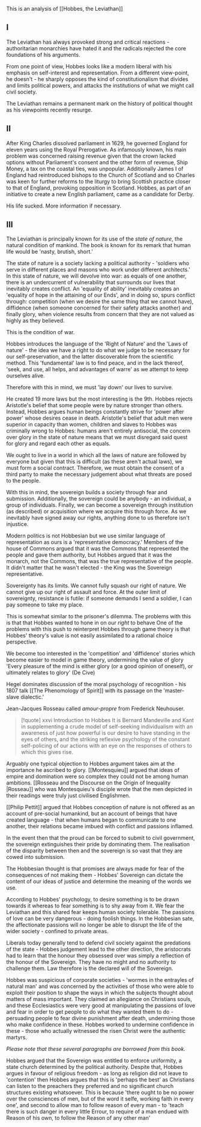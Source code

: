 
This is an analysis of [[Hobbes, the Leviathan]]
## I
The Leviathan has always provoked strong and critical reactions - authoritarian monarchies have hated it and the radicals rejected the core foundations of his arguments.

From one point of view, Hobbes looks like a modern liberal with his emphasis on self-interest and representation. From a different view-point, he doesn't - he sharply opposes the kind of constitutionalism that divides and limits political powers, and attacks the institutions of what we might call civil society.

The Leviathan remains a permanent mark on the history of political thought as his viewpoints recently resurge.

## II

After King Charles dissolved parliament in 1629, he governed England for eleven years using the Royal Prerogative. As infamously known, his main problem was concerned raising revenue given that the crown lacked options without Parliament's consent and the other form of revenue, Ship Money, a tax on the coastal ties, was unpopular. Additionally James I of England had reintroduced bishops to the Church of Scotland and  so Charles was keen for further reforms to the liturgy to bring Scottish practice closer to that of England, provoking opposition in Scotland. Hobbes, as part of an initiative to create a new English parliament, came as a candidate for Derby.

His life sucked. More information if necessary.

## III

The Leviathan is principally known for its use of the *state of nature*, the natural condition of mankind. The book is known for its remark that human life would be 'nasty, brutish, short.'

The state of nature is a society lacking a political authority - 'soldiers who serve in different places and masons who work under different architects.' In this state of nature, we will devolve into war: as equals of one another, there is an undercurrent of vulnerability that surrounds our lives that inevitably creates conflict. An 'equality of ability' inevitably creates an 'equality of hope in the attaining of our Ends', and in doing so, spurs conflict through: competition (when we desire the same thing that we cannot have), diffidence (when someone concerned for their safety attacks another) and finally glory, when violence results from concern that they are not valued as highly as they believed.

This is the condition of war.

Hobbes introduces the language of the 'Right of Nature' and the 'Laws of nature' - the idea we have a right to do what we judge to be necessary for our self-preservation, and the latter discoverable from the scientific method. This 'fundamental' law is to find peace, and in the lack thereof, 'seek, and use, all helps, and advantages of warre' as we attempt to keep ourselves alive.

Therefore with this in mind, we must 'lay down' our lives to survive.

He created 19 more laws but the most interesting is the 9th. Hobbes rejects Aristotle's belief that some people were by nature stronger than others. Instead, Hobbes argues human beings constantly strive for 'power after power' whose desires cease in death. Aristotle's belief that adult men were superior in capacity than women, children and slaves to Hobbes was criminally wrong to Hobbes: humans aren't entirely antisocial, the concern over glory in the state of nature means that we must disregard said quest for glory and regard each other as equals.

We ought to live in a world in which all the laws of nature are followed by everyone but given that this is difficult (as these aren't actual laws), we must form a social contract. Therefore, we must obtain the consent of a third party to make the necessary judgement about what threats are posed to the people.

With this in mind, the sovereign builds a society through fear and submission. Additionally, the sovereign could be anybody - an individual, a group of individuals. Finally, we can become a sovereign through institution (as described) or acquisition where we acquire this through force. As we inevitably have signed away our rights, anything done to us therefore isn't injustice.

Modern politics is not Hobbesian but we use similar language of representation as ours is a 'representative democracy.' Members of the house of Commons argued that it was the Commons that represented the people and gave them authority, but Hobbes argued that it was the monarch, not the Commons, that was the true representative of the people. It didn't matter that he wasn't elected - the King was the Sovereign representative.

Sovereignty has its limits. We cannot fully squash our right of nature. We cannot give up our right of assault and force. At the outer limit of sovereignty, resistance is futile: if someone demands I send a soldier, I can pay someone to take my place.

This is somewhat similar to the prisoner's dilemma. The problems with this is that that Hobbes wanted to hone in on our *right* to behave
One of the problems with this push to reinterpret Hobbes through game theory is that Hobbes' theory's value is not easily assimilated to a rational choice perspective.

We become too interested in the 'competition' and 'diffidence' stories which become easier to model in game theory, undermining the value of glory 'Every pleasure of the mind is either glory (or a good opinion of oneself), or ultimately relates to glory' (De Cive)

Hegel dominates discussion of the moral psychology of recognition - his 1807 talk [[The Phenomology of Spirit]] with its passage on the 'master-slave dialectic.'

Jean-Jacques Rosseau called *amour-propre* from Frederick Neuhouser.

> [!quote] xxvi Introduction to Hobbes
> It is Bernard Mandeville and Kant in supplementing a crude model of self-seeking individualism with an awareness of just how powerful is our desire to have standing in the eyes of others, and the striking reflexive psychology of the constant self-policing of our actions with an eye on the responses of others to which this gives rise.

Arguably one typical objection to Hobbes argument takes aim at the importance he ascribed to glory. [[Montesquieu]] argued that ideas of empire and domination were so complex they could not be among human ambitions. [[Rosseau and the Discourse on the Origin of Inequality |Rosseau]] who was Montesquieu's disciple wrote that the men depicted in their readings were truly just civilised Englishmen.

[[Philip Pettit]] argued that Hobbes conception of nature is not offered as an account of pre-social humankind, but an account of beings that have created language - that when humans began to communicate to one another, their relations became imbued with conflict and passions inflamed.

In the event then that the proud can be forced to submit to civil government, the sovereign extinguishes their pride by dominating them. The realisation of the disparity between then and the sovereign is so vast that they are cowed into submission.

The Hobbesian thought is that promises are always made for fear of the consequences of not making them - Hobbes' Sovereign can dictate the content of our ideas of justice and determine the meaning of the words we use. 

According to Hobbes' psychology, to desire something is to be drawn towards it whereas to fear something is to shy away from it. We fear the Leviathan and this shared fear keeps human society tolerable. The passions of love can be very dangerous - doing foolish things. In the Hobbesian sate, the affectionate passions will no longer be able to disrupt the life of the wider society - confined to private areas.

Liberals today generally tend to defend civil society against the predations of the state - Hobbes judgement lead to the other direction, the aristocrats had to learn that the honour they obsessed over was simply a reflection of the honour of the Sovereign. They have no might and no authority to challenge them. Law therefore is the declared will of the Sovereign.

Hobbes was suspicious of corporate societies - 'wormes in the entrayles of natural man' and was concerned by the activities of those who were able to exploit their position to shape the ways in which the subjects thought about matters of mass important. They claimed an allegiance on Christians souls, and these Ecclesiastics were very good at manipulating the passions of love and fear in order to get people to do what they wanted them to do - persuading people to fear divine punishment after death, undermining those who make confidence in these. Hobbes worked to undermine confidence in these - those who actually witnessed the risen Christ were the authentic martyrs.

*Please note that these several paragraphs are borrowed from this book.*

Hobbes argued that the Sovereign was entitled to enforce uniformity, a state church determined by the political authority. Despite that, Hobbes argues in favour of religious freedom -  as long as religion did not leave to 'contention' then Hobbes argues that this is 'perhaps the best' as Christians can listen to the preachers they preferred and no significant church structures existing whatsoever. This is because 'there ought to be no power over the consciences of men, but of the word it selfe, working faith in every one', and second to allow man to follow reason of every man - to 'teach there is such danger in every little Errour, to require of a man endued with Reason of his own, to follow the Reason of any other man'






